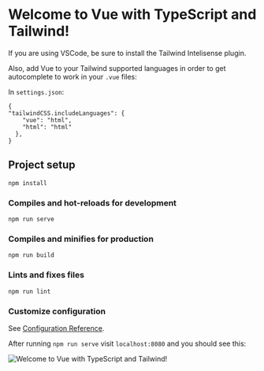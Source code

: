 # Welcome to Vue with TypeScript and Tailwind!

If you are using VSCode, be sure to install the Tailwind Intelisense plugin.

Also, add Vue to your Tailwind supported languages in order to get autocomplete to work in your `.vue` files:

In `settings.json`:

```
{
"tailwindCSS.includeLanguages": {
    "vue": "html",
    "html": "html"
  },
}
```

## Project setup

```
npm install
```

### Compiles and hot-reloads for development

```
npm run serve
```

### Compiles and minifies for production

```
npm run build
```

### Lints and fixes files

```
npm run lint
```

### Customize configuration

See [Configuration Reference](https://cli.vuejs.org/config/).

After running `npm run serve` visit `localhost:8080` and you should see this:

![Welcome to Vue with TypeScript and Tailwind!](https://i.imgur.com/ZHku3g8.png)

